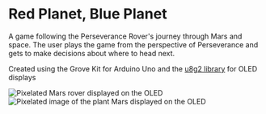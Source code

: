 # Red Planet, Blue Planet

A game following the Perseverance Rover's journey through Mars and space. The user plays the game from the perspective of Perseverance and gets to make decisions about where to head next.

Created using the Grove Kit for Arduino Uno and the [u8g2 library](https://github.com/olikraus/u8g2/wiki/u8g2reference) for OLED displays

![Pixelated Mars rover displayed on the OLED](/view1.png)
![Pixelated image of the plant Mars displayed on the OLED](/view2.png)
